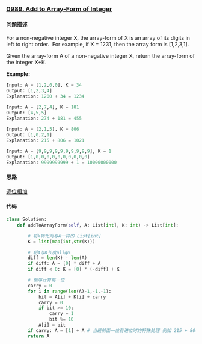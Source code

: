 ### [0989. Add to Array-Form of Integer](https://leetcode-cn.com/problems/add-to-array-form-of-integer/)

#### 问题描述
For a non-negative integer X, the array-form of X is an array of its digits in left to right order.  For example, if X = 1231, then the array form is [1,2,3,1].

Given the array-form A of a non-negative integer X, return the array-form of the integer X+K.

**Example:**
```python
Input: A = [1,2,0,0], K = 34
Output: [1,2,3,4]
Explanation: 1200 + 34 = 1234
```
```python
Input: A = [2,7,4], K = 181
Output: [4,5,5]
Explanation: 274 + 181 = 455
```
```python
Input: A = [2,1,5], K = 806
Output: [1,0,2,1]
Explanation: 215 + 806 = 1021
```
```python
Input: A = [9,9,9,9,9,9,9,9,9,9], K = 1
Output: [1,0,0,0,0,0,0,0,0,0,0]
Explanation: 9999999999 + 1 = 10000000000
```
#### 思路
[逐位相加](https://leetcode-cn.com/problems/add-to-array-form-of-integer/)

#### 代码

```python
class Solution:
    def addToArrayForm(self, A: List[int], K: int) -> List[int]:

        # 将k转化为与A一样的 List[int]
        K = list(map(int,str(K)))

        # 将A与K长度align
        diff = len(K) - len(A)
        if diff: A = [0] * diff + A
        if diff < 0: K = [0] * (-diff) + K

        # 倒序计算每一位
        carry = 0
        for i in range(len(A)-1,-1,-1):
            bit = A[i] + K[i] + carry
            carry = 0
            if bit >= 10:
                carry = 1
                bit %= 10
            A[i] = bit
        if carry: A = [1] + A # 当最前面一位有进位时的特殊处理 例如 215 + 800 = 1015
        return A
```